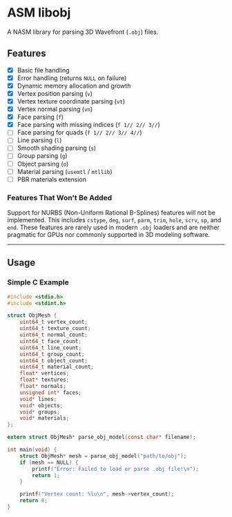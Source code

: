 # ASM libobj

A NASM library for parsing 3D Wavefront (`.obj`) files.

## Features

- [X] Basic file handling
- [X] Error handling (returns `NULL` on failure)
- [X] Dynamic memory allocation and growth
- [X] Vertex position parsing (`v`)
- [X] Vertex texture coordinate parsing (`vt`)
- [X] Vertex normal parsing (`vn`)
- [X] Face parsing (`f`)
- [X] Face parsing with missing indices (`f 1// 2// 3//`)
- [ ] Face parsing for quads (`f 1// 2// 3// 4//`)
- [ ] Line parsing (`l`)
- [ ] Smooth shading parsing (`s`)
- [ ] Group parsing (`g`)
- [ ] Object parsing (`o`)
- [ ] Material parsing (`usemtl` / `mtllib`)
- [ ] PBR materials extension

### Features That Won't Be Added

Support for NURBS (Non-Uniform Rational B-Splines) features will not be implemented. This includes `cstype`, `deg`, `surf`, `parm`, `trim`, `hole`, `scrv`, `sp`, and `end`. These features are rarely used in modern `.obj` loaders and are neither pragmatic for GPUs nor commonly supported in 3D modeling software.

---

## Usage

### Simple C Example

```c
#include <stdio.h>
#include <stdint.h>

struct ObjMesh {
    uint64_t vertex_count;
    uint64_t texture_count;
    uint64_t normal_count;
    uint64_t face_count;
    uint64_t line_count;
    uint64_t group_count;
    uint64_t object_count;
    uint64_t material_count;
    float* vertices;
    float* textures;
    float* normals;
    unsigned int* faces;
    void* lines;
    void* objects;
    void* groups;
    void* materials;
};

extern struct ObjMesh* parse_obj_model(const char* filename);

int main(void) {
    struct ObjMesh* mesh = parse_obj_model("path/to/obj");
    if (mesh == NULL) {
        printf("Error: Failed to load or parse .obj file!\n");
        return 1;
    }

    printf("Vertex count: %lu\n", mesh->vertex_count);
    return 0;
}

```

